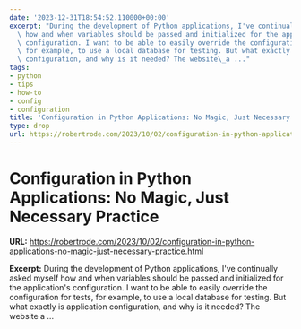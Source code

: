 ```yaml
---
date: '2023-12-31T18:54:52.110000+00:00'
excerpt: "During the development of Python applications, I've continually asked myself\
  \ how and when variables should be passed and initialized for the application's\
  \ configuration. I want to be able to easily override the configuration for tests,\
  \ for example, to use a local database for testing. But what exactly is application\
  \ configuration, and why is it needed? The website\_a ..."
tags:
- python
- tips
- how-to
- config
- configuration
title: 'Configuration in Python Applications: No Magic, Just Necessary Practice'
type: drop
url: https://robertrode.com/2023/10/02/configuration-in-python-applications-no-magic-just-necessary-practice.html
---
```


# Configuration in Python Applications: No Magic, Just Necessary Practice

**URL:** https://robertrode.com/2023/10/02/configuration-in-python-applications-no-magic-just-necessary-practice.html

**Excerpt:** During the development of Python applications, I've continually asked myself how and when variables should be passed and initialized for the application's configuration. I want to be able to easily override the configuration for tests, for example, to use a local database for testing. But what exactly is application configuration, and why is it needed? The website a ...
